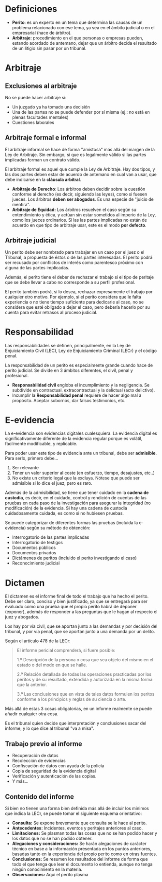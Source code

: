 # Definiciones

- **Perito**: es un experto en un tema que determina las causas de un problema relacionado con ese tema, ya sea en el ámbito judicial o en el empresarial (hace de árbitro).
- **Arbitraje:** procedimiento en el que personas o empresas pueden, estando acordado de antemano, dejar que un árbitro decida el resultado de un litigio sin pasar por un tribunal.

# Arbitraje

## Exclusiones al arbitraje

No se puede hacer arbitraje si:
- Un juzgado ya ha tomado una decisión
- Una de las partes no se puede defender por sí misma (ej.: no está en plenas facultades mentales)
- Cuestiones laborales

## Arbitraje formal e informal

El arbitraje informal se hace de forma "amistosa" más allá del margen de la Ley de Arbitraje. Sin embargo, si que es legalmente válido si las partes implicadas forman un contrato válido.

El arbitraje formal es aquel que cumple la Ley de Arbitraje. Hay dos tipos, y las dos partes deben estar de acuerdo de antemano en cual van a usar, que debe indicarse en la **cláusula arbitral**.
- **Arbitraje de Derecho**: Los árbitros deben decidir sobre la cuestión conforme al derecho (es decir, siguiendo las leyes), como si fuesen jueces. Los árbitros **deben ser abogados**. Es una especie de "juicio de mentira".
- **Arbitraje de Equidad:** Los árbitros resuelven el caso según su entendimiento y ética, y actúan sin estar sometidos al imperio de la Ley, como los jueces ordinarios. Si las las partes implicadas no están de acuerdo en que tipo de arbitraje usar, este es el modo **por defecto**.

## Arbitraje judicial

Un perito debe ser nombrado para trabajar en un caso por el juez o el Tribunal, a propuesta de éstos o de las partes interesadas. El perito podrá ser recusado por conflictos de interés como parentesco próximo con alguna de las partes implicadas.

Además, el perito tiene el deber de rechazar el trabajo si el tipo de peritaje que se debe llevar a cabo no corresponde a su perfil profesional.

El perito también podrá, si lo desea, rechazar expresamente el trabajo por cualquier otro motivo. Por ejemplo, si el perito considera que le falta experiencia o no tiene tiempo suficiente para dedicarle al caso, no se considera que esté obligado a dejar el caso, pero debería hacerlo por su cuenta para evitar retrasos al proceso judicial.

# Responsabilidad

Las responsabilidades se definen, principalmente, en la Ley de Enjuiciamiento Civil (LEC), Ley de Enjuiciamiento Criminal (LECr) y el código penal.

La responsabilidad de un perito es especialmente grande cuando hace de perito judicial. Se divide en 3 ámbitos diferentes, el civil, penal y profesional.
- **Responsabilidad civil** engloba el incumplimiento y la negligencia. Se subdivide en contractual. extracontractual y la delictual (acto delictivo).
- Incumplir la **Responsabilidad penal** requiere de hacer algo mal a propósito. Aceptar sobornos, dar falsos testimonios, etc.

# E-evidencia

La e-evidencia son evidencias digitales cualesquiera. La evidencia digital es significativamente diferente de la evidencia regular porque es volátil, fácilmente modificable, y replicable.

Para poder usar este tipo de evidencia ante un tribunal, debe ser **admisible**. Para serlo, primero debe...
1. Ser relevante
2. Tener un valor superior al coste (en esfuerzo, tiempo, desajustes, etc..)
3. No existe un criterio legal que la excluya. Nótese que puede ser admisible si lo dice el juez, pero es raro.

Además de la admisibilidad, se tiene que tener cuidado en la **cadena de custodia**, es decir, en el cuidado, control y rendición de cuentas de las pruebas en cada paso de la investigación para asegurar la integridad (no modificación) de la evidencia. Si hay una cadena de custodia cuidadosamente cuidada, es como si no hubiesen pruebas.

Se puede categorizar de diferentes formas las pruebas (incluida la e-evidencia) según su método de obtención:
- Interrogatorio de las partes implicadas
- Interrogatorio de testigos
- Documentos públicos
- Documentos privados
- Dictámenes de peritos (incluido el perito investigando el caso)
- Reconocimiento judicial

# Dictamen

El dictamen es el informe final de todo el trabajo que ha hecho el perito. Debe ser claro, conciso y bien justificado, ya que se entregará para ser evaluado como una prueba que el propio perito habrá de deponer (exponer), además de responder a las preguntas que le hagan al respecto el juez y abogados.

Los hay por vía civil, que se aportan junto a las demandas y por decisión del tribunal, y por vía penal, que se aportan junto a una demanda por un delito.

Según el artículo 478 de la LECr:
> El informe pericial comprenderá, si fuere posible:
> 
> 1.º Descripción de la persona o cosa que sea objeto del mismo en el estado o del modo en que se halle.
> 
> 2.º Relación detallada de todas las operaciones practicadas por los peritos y de su resultado, extendida y autorizada en la misma forma que la anterior.
> 
> 3.º Las conclusiones que en vista de tales datos formulen los peritos conforme a los principios y reglas de su ciencia o arte.

Más allá de estas 3 cosas obligatorias, en un informe realmente se puede añadir cualquier otra cosa.

Es el tribunal quien decide que interpretación y conclusiones sacar del informe, y lo que dice al tribunal "va a misa".

## Trabajo previo al informe

- Recuperación de datos
- Recolección de evidencias
- Confiscación de datos con ayuda de la policía
- Copia de seguridad de la evidencia digital
- Verificación y autenticación de las copias.
- Y más...

## Contenido del informe

Si bien no tienen una forma bien definida más allá de incluir los mínimos que indica la LECr, se puede tomar el siguiente esquema orientativo:
- **Consulta:** Se expone brevemente que consulta se le hace al perito.
- **Antecedentes:** Incidentes, eventos y peritajes anteriores al caso.
- **Limitaciones:** Se plasman todas las cosas que no se han podido hacer y los datos que no se han podido obtener.
- **Alegaciones y consideraciones:** Se harán alegaciones de carácter técnico en base a la información presentada en los puntos anteriores, basadas tanto en la experiencia del propio perito como en otras fuentes.
- **Conclusiones:** Se resumen los resultados del informe de forma que todo el que tenga que leer el documento lo entienda, aunque no tenga ningún conocimiento en la materia.
- **Observaciones:** Aquí el perito plasma 